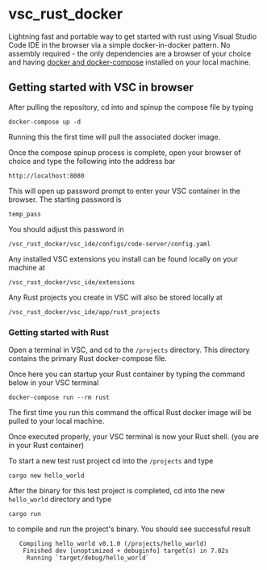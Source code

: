 # vsc_rust_docker

Lightning fast and portable way to get started with rust using Visual Studio Code IDE in the browser via a simple docker-in-docker pattern.  No assembly required - the only dependencies are a browser of your choice and having [docker and docker-compose](https://docs.docker.com/compose/install/) installed on your local machine.

## Getting started with VSC in browser

After pulling the repository, cd into and spinup the compose file by typing

```docker-compose up -d```

Running this the first time will pull the associated docker image.

Once the compose spinup process is complete, open your browser of choice and type the following into the address bar

```http://localhost:8080```

This will open up password prompt to enter your VSC container in the browser.  The starting password is 

```temp_pass```

You should adjust this password in 

```/vsc_rust_docker/vsc_ide/configs/code-server/config.yaml```

Any installed VSC extensions you install can be found locally on your machine at

```/vsc_rust_docker/vsc_ide/extensions```

Any Rust projects you create in VSC will also be stored locally at 

```/vsc_rust_docker/vsc_ide/app/rust_projects```



### Getting started with Rust 

Open a terminal in VSC, and cd to the `/projects` directory.  This directory contains the primary Rust docker-compose file.

Once here you can startup your Rust container by typing the command below in your VSC terminal

```docker-compose run --rm rust```

The first time you run this command the offical Rust docker image will be pulled to your local machine.

Once executed properly, your VSC terminal is now your Rust shell.  (you are in your Rust container)

To start a new test rust project cd into the `/projects` and type

`cargo new hello_world`

After the binary for this test project is completed, cd into the new `hello_world` directory and type

`cargo run`

to compile and run the project's binary.  You should see successful result

```
   Compiling hello_world v0.1.0 (/projects/hello_world)
    Finished dev [unoptimized + debuginfo] target(s) in 7.02s
     Running `target/debug/hello_world`
```